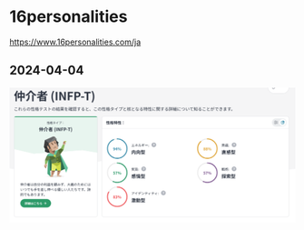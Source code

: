 # 16personalities
https://www.16personalities.com/ja


## 2024-04-04
![2024-04-04](img/2024-04-04.png)